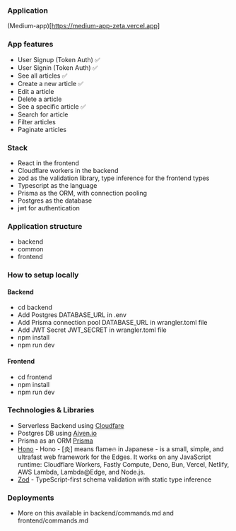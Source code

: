 ### Application
(Medium-app)[https://medium-app-zeta.vercel.app]

### App features

- User Signup (Token Auth) ✅
- User Signin (Token Auth) ✅
- See all articles ✅
- Create a new article ✅
- Edit a article 
- Delete a article
- See a specific article ✅
- Search for article
- Filter articles
- Paginate articles

### Stack

- React in the frontend
- Cloudflare workers in the backend
- zod as the validation library, type inference for the frontend types
- Typescript as the language
- Prisma as the ORM, with connection pooling
- Postgres as the database
- jwt for authentication

### Application structure

- backend
- common
- frontend

### How to setup locally

#### Backend
- cd backend
- Add Postgres DATABASE_URL in .env
- Add Prisma connection pool DATABASE_URL in wrangler.toml file
- Add JWT Secret JWT_SECRET in wrangler.toml file
- npm install
- npm run dev 

#### Frontend
- cd frontend
- npm install
- npm run dev 

### Technologies & Libraries
- Serverless Backend using [Cloudfare](https://www.cloudflare.com/)
- Postgres DB using [Aiven.io](aiven.io)
- Prisma as an ORM [Prisma](prisma.io)
- [Hono](https://hono.dev/) - Hono - [炎] means flame🔥 in Japanese - is a small, simple, and ultrafast web framework for the Edges. It works on any JavaScript runtime: Cloudflare Workers, Fastly Compute, Deno, Bun, Vercel, Netlify, AWS Lambda, Lambda@Edge, and Node.js.
- [Zod](https://zod.dev) - TypeScript-first schema validation with static type inference

### Deployments

- More on this available in backend/commands.md and frontend/commands.md

